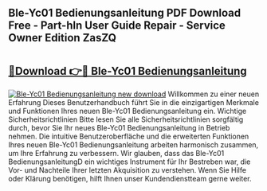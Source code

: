 ## Ble-Yc01 Bedienungsanleitung PDF Download Free - Part-hln User Guide Repair - Service Owner Edition ZasZQ

# <h2><a href="http://df57uk8.blite.top/?on=Ble-Yc01+Bedienungsanleitung">🔗Download 👉🔴 Ble-Yc01 Bedienungsanleitung</a></h2>

[![Ble-Yc01 Bedienungsanleitung new download](https://i.imgur.com/lujVjoI.png)](http://df57uk8.blite.top/?on=Ble-Yc01+Bedienungsanleitung)
Willkommen zu einer neuen Erfahrung Dieses Benutzerhandbuch führt Sie in die einzigartigen Merkmale und Funktionen Ihres neuen Ble-Yc01 Bedienungsanleitung ein. Wichtige Sicherheitsrichtlinien Bitte lesen Sie alle Sicherheitsrichtlinien sorgfältig durch, bevor Sie Ihr neues Ble-Yc01 Bedienungsanleitung in Betrieb nehmen. Die intuitive Benutzeroberfläche und die erweiterten Funktionen Ihres neuen Ble-Yc01 Bedienungsanleitung arbeiten harmonisch zusammen, um Ihre Erfahrung zu verbessern. Wir glauben, dass das Ble-Yc01 BedienungsanleitungD ein wichtiges Instrument für Ihr Bestreben war, die Vor- und Nachteile Ihrer letzten Akquisition zu verstehen. Wenn Sie Hilfe oder Klärung benötigen, hilft Ihnen unser Kundendienstteam gerne weiter.
